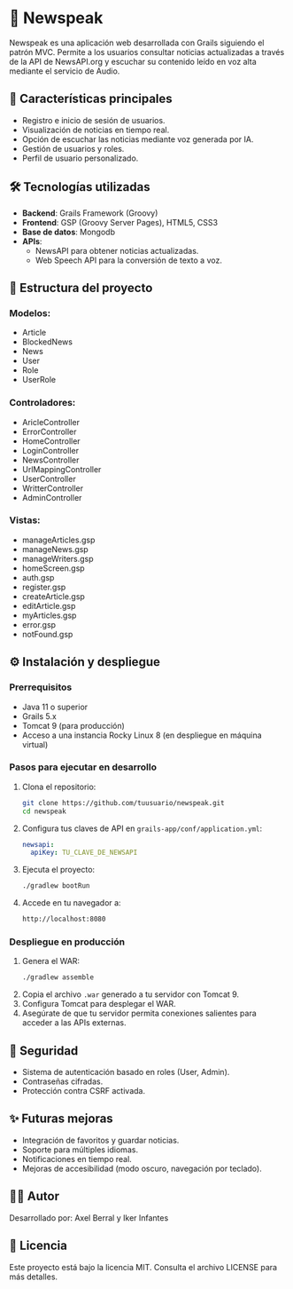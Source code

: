 # 📰 Newspeak

Newspeak es una aplicación web desarrollada con Grails siguiendo el patrón MVC. Permite a los usuarios consultar noticias actualizadas a través de la API de NewsAPI.org y escuchar su contenido leído en voz alta mediante el servicio de Audio.

## 🚀 Características principales
- Registro e inicio de sesión de usuarios.
- Visualización de noticias en tiempo real.
- Opción de escuchar las noticias mediante voz generada por IA.
- Gestión de usuarios y roles.
- Perfil de usuario personalizado.

## 🛠️ Tecnologías utilizadas
- **Backend**: Grails Framework (Groovy)
- **Frontend**: GSP (Groovy Server Pages), HTML5, CSS3
- **Base de datos**: Mongodb
- **APIs**:
    - NewsAPI para obtener noticias actualizadas.
    - Web Speech API para la conversión de texto a voz.

## 📂 Estructura del proyecto
### Modelos:
- Article
- BlockedNews
- News
- User
- Role
- UserRole

### Controladores:
- AricleController
- ErrorController
- HomeController
- LoginController
- NewsController
- UrlMappingController
- UserController
- WritterController
- AdminController

### Vistas:
- manageArticles.gsp
- manageNews.gsp
- manageWriters.gsp
- homeScreen.gsp
- auth.gsp
- register.gsp
- createArticle.gsp
- editArticle.gsp
- myArticles.gsp
- error.gsp
- notFound.gsp

## ⚙️ Instalación y despliegue
### Prerrequisitos
- Java 11 o superior
- Grails 5.x
- Tomcat 9 (para producción)
- Acceso a una instancia Rocky Linux 8 (en despliegue en máquina virtual)

### Pasos para ejecutar en desarrollo
1. Clona el repositorio:
    ```bash
    git clone https://github.com/tuusuario/newspeak.git
    cd newspeak
    ```
2. Configura tus claves de API en `grails-app/conf/application.yml`:
    ```yaml
    newsapi:
      apiKey: TU_CLAVE_DE_NEWSAPI
    ```
3. Ejecuta el proyecto:
    ```bash
    ./gradlew bootRun
    ```
4. Accede en tu navegador a:
    ```bash
    http://localhost:8080
    ```

### Despliegue en producción
1. Genera el WAR:
    ```bash
    ./gradlew assemble
    ```
2. Copia el archivo `.war` generado a tu servidor con Tomcat 9.
3. Configura Tomcat para desplegar el WAR.
4. Asegúrate de que tu servidor permita conexiones salientes para acceder a las APIs externas.

## 🔐 Seguridad
- Sistema de autenticación basado en roles (User, Admin).
- Contraseñas cifradas.
- Protección contra CSRF activada.

## ✨ Futuras mejoras
- Integración de favoritos y guardar noticias.
- Soporte para múltiples idiomas.
- Notificaciones en tiempo real.
- Mejoras de accesibilidad (modo oscuro, navegación por teclado).

## 🧑‍💻 Autor
Desarrollado por: Axel Berral y Iker Infantes

## 📄 Licencia
Este proyecto está bajo la licencia MIT. Consulta el archivo LICENSE para más detalles.

